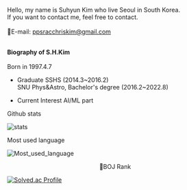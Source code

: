 Hello, my name is Suhyun Kim who live Seoul in South Korea.<br/>
If you want to contact me, feel free to contact.
<br/>
<br/>
📧E-mail: ppsracchriskim@gmail.com
<br/>
<br/>

**Biography of S.H.Kim**
<br/>
<br/>
Born in 1997.4.7<br/>

* Graduate
  SSHS (2014.3\~2016.2) <br/>
  SNU Phys&Astro, Bachelor's degree (2016.2\~2022.8) <br/>

* Current Interest
  AI/ML part
  
  

Github stats <br/>

![stats](https://github-readme-stats-git-masterrstaa-rickstaa.vercel.app/api?username=ppsrac&&show_icons=true&theme=highcontrast)

Most used language

![Most_used_language](https://github-readme-stats-git-masterrstaa-rickstaa.vercel.app/api/top-langs/?username=ppsrac&&show_icons=true&theme=highcontrast)

<center>
🏅BOJ Rank
</center>

[![Solved.ac Profile](http://mazassumnida.wtf/api/generate_badge?boj=ppsrac)](https://solved.ac/ppsrac)


